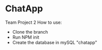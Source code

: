 # ChatApp
Team Project 2
How to use:

 - Clone the branch
 - Run NPM init
 - Create the database in mySQL "chatapp"
